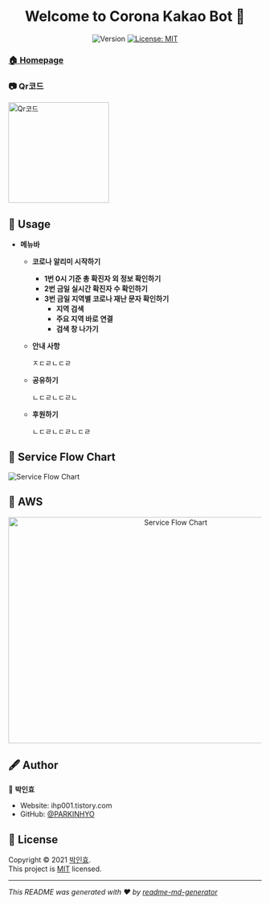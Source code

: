 <h1 align="center">Welcome to Corona Kakao Bot 👋</h1>
<p align="center">
  <img alt="Version" src="https://img.shields.io/badge/version-1.0.0-blue.svg?cacheSeconds=2592000" />
  <a href="https://github.com/PARKINHYO/corona-kakao-bot/blob/master/README.md" target="_blank">
  </a>
  <a href="https://github.com/PARKINHYO/corona-kakao-bot/blob/master/LICENSE" target="_blank">
    <img alt="License: MIT" src="https://img.shields.io/badge/license-MIT-yellow.svg" />
  </a>
</p>


### <a href="https://github.com/PARKINHYO/corona-kakao-bot/blob/master/LICENSE" target="_blank">🏠 Homepage</a>


### 📷 Qr코드


<img alt="Qr코드" width="200" height="200" src="https://user-images.githubusercontent.com/47745785/104895108-d22dbf00-59b8-11eb-8af9-d1c3d25af5d5.png"/>

## 📜 Usage

* <b>메뉴바</b>


   * <b>코로나 알리미 시작하기</b>
     
     * <b>1번 0시 기준 총 확진자 외 정보 확인하기</b>
     * <b>2번 금일 실시간 확진자 수 확인하기</b>
     * <b>3번 금일 지역별 코로나 재난 문자 확인하기</b>
       * <b>지역 검색</b>
       * <b>주요 지역 바로 연결</b>
       * <b>검색 창 나가기</b>

   * <b>안내 사항</b>
     
     ㅈㄷㄹㄴㄷㄹ


   * <b>공유하기</b>
     
     ㄴㄷㄹㄴㄷㄹㄴ


   * <b>후원하기</b>
      
     ㄴㄷㄹㄴㄷㄹㄴㄷㄹ



## 📌 Service Flow Chart
 <img alt="Service Flow Chart" src="https://user-images.githubusercontent.com/47745785/104889496-a65b0b00-59b1-11eb-947e-f82649cb4623.jpg" />


## 📌 AWS
<p align="center">
 <img alt="Service Flow Chart" height="450" width="650" src="https://user-images.githubusercontent.com/47745785/104889499-a824ce80-59b1-11eb-93eb-ec9b80f7536a.png" />
</p>




## 🖋 Author

👤 **박인효**

* Website: ihp001.tistory.com
* GitHub: [@PARKINHYO](https://github.com/PARKINHYO)


## 📝 License

Copyright © 2021 [박인효](https://github.com/parkinhyo).<br />
This project is [MIT](https://github.com/PARKINHYO/corona-kakao-bot/blob/master/LICENSE) licensed.

***
_This README was generated with ❤️ by [readme-md-generator](https://github.com/kefranabg/readme-md-generator)_